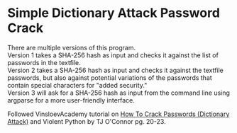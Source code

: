 # Simple Dictionary Attack Password Crack

There are multiple versions of this program.  
Version 1 takes a SHA-256 hash as input and checks it against the list of passwords in the textfile.   
Version 2 takes a SHA-256 hash as input and checks it against the textfile passwords, but also against potential variations of the passwords that contain special characters for "added security."  
Version 3 will ask for a SHA-256 hash as input from the command line using argparse for a more user-friendly interface.    
  
Followed VinsloevAcademy tutorial on [How To Crack Passwords (Dictionary Attack)](https://www.youtube.com/watch?v=OLHwDiZYF8E0) and Violent Python by TJ O'Connor pg. 20-23. 
